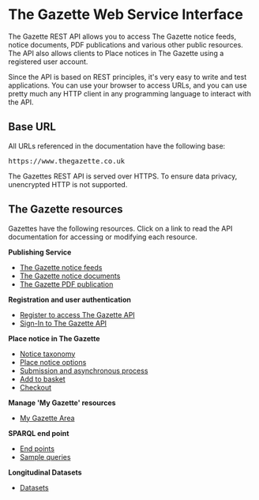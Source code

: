 # The Gazette Web Service Interface #

The Gazette REST API allows you to access The Gazette notice feeds, notice documents, PDF publications and various other public resources. The API also allows clients to Place notices in The Gazette using a registered user account.

Since the API is based on REST principles, it's very easy to write and test applications. You can use your browser to access URLs, and you can use pretty much any HTTP client in any programming language to interact with the API.

## Base URL ##

All URLs referenced in the documentation have the following base:

<pre>https://www.thegazette.co.uk</pre>

The Gazettes REST API is served over HTTPS. To ensure data privacy, unencrypted HTTP is not supported.

## The Gazette resources ##

Gazettes have the following resources. Click on a link to read the API documentation for accessing or modifying each resource.

**Publishing Service**

* [The Gazette notice feeds](notice/notice-feed.html)
* [The Gazette notice documents](notice/notice.html)
* [The Gazette PDF publication](publication/pdf-publication.html)

 
**Registration and user authentication**

* [Register to access The Gazette API](authentication/registration.html)
* [Sign-In to The Gazette API](authentication/sign-in.html)

**Place notice in The Gazette**

* [Notice taxonomy](notice/notice-taxonomy.html)
* [Place notice options](notice/place-options.html)  
* [Submission and asynchronous process](notice/notice-submissions.html) 
* [Add to basket](basket/add-to-basket.html) 
* [Checkout](basket/checkout.html) 


**Manage 'My Gazette' resources**

* [My Gazette Area](mygazette/mygazette.html) 

**SPARQL end point**

* [End points](sparql/sparql.html)
* [Sample queries](sparql/sample-queries.html) 

**Longitudinal Datasets**

* [Datasets](datasets/datasets.html) 





